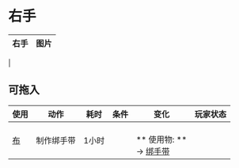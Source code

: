 # 右手  
>   
  
  右手  |   图片   
 ----  |  ----:   
   |     
  
## 可拖入  
使用  |  动作  |  耗时  |  条件  |  变化  |  玩家状态  
----  |  ----  |  ----  |  ----  |  ----  |  ----  
[布](Cloth.md)  |  制作绑手带<br>  |  1小时  |    |  <br>** 使用物: **<br>→ [绑手带](HandWrappings.md)  |    


<script>document.title="右手 - 卡牌生存百科 Card Survival Wiki";</script>